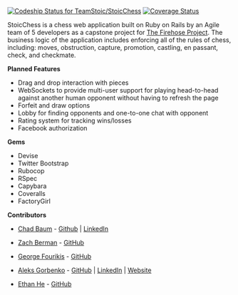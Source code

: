 [![Codeship Status for TeamStoic/StoicChess](https://codeship.com/projects/8443e920-1f83-0134-0385-3ae309bf0e43/status?branch=master)](https://codeship.com/projects/160373) [![Coverage Status](https://coveralls.io/repos/github/TeamStoic/StoicChess/badge.svg?branch=master)](https://coveralls.io/github/TeamStoic/StoicChess?branch=master)



StoicChess is a chess web application built on Ruby on Rails by an Agile team of 5 developers as a capstone project for [The Firehose Project](http://www.thefirehoseproject.com).  The business logic of the application includes enforcing all of the rules of chess, including: moves, obstruction, capture, promotion, castling, en passant, check, and checkmate.  

**Planned Features**
* Drag and drop interaction with pieces
* WebSockets to provide multi-user support for playing head-to-head against another human opponent without having to refresh the page
* Forfeit and draw options
* Lobby for finding opponents and one-to-one chat with opponent
* Rating system for tracking wins/losses
* Facebook authorization

**Gems**
* Devise
* Twitter Bootstrap
* Rubocop
* RSpec
* Capybara
* Coveralls
* FactoryGirl

**Contributors**

* [Chad Baum](mailto:chadbaum@gmail.com) - [Github](https://github.com/chadbaum) | [LinkedIn](https://linkedin.com/in/chadbaum)

* [Zach Berman](mailto:zberms@gmail.com) - [GitHub](https://github.com/ZachBerman)

* [George Fourikis](mailto:georgefourikis@hotmail.gr) - [GitHub](https://github.com/GeorgeFourikis)

* [Aleks Gorbenko](mailto:aleksedgorbenko@gmail.com) - [GitHub](https://github.com/aleksgorbenko) | [LinkedIn](https://uk.linkedin.com/in/aleks-gorbenko-web-developer) | [Website](https://aleksgorbenko.com)

* [Ethan He](mailto:ethanhe.dev@gmail.com) - [GitHub](https://github.com/Se7enB2st)
